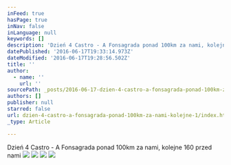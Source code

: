 ```yaml
---
inFeed: true
hasPage: true
inNav: false
inLanguage: null
keywords: []
description: 'Dzień 4 Castro - A Fonsagrada ponad 100km za nami, kolejne 160 przed nami'
datePublished: '2016-06-17T19:33:14.973Z'
dateModified: '2016-06-17T19:28:56.502Z'
title: ''
author:
  - name: ''
    url: ''
sourcePath: _posts/2016-06-17-dzien-4-castro-a-fonsagrada-ponad-100km-za-nami-kolejne-1.md
authors: []
publisher: null
starred: false
url: dzien-4-castro-a-fonsagrada-ponad-100km-za-nami-kolejne-1/index.html
_type: Article

---
```

Dzień 4 Castro - A Fonsagrada ponad 100km za nami, kolejne 160 przed nami
![](https://the-grid-user-content.s3-us-west-2.amazonaws.com/71eb6ff4-3200-4886-aefe-4318b6080e28.jpg)
![](https://the-grid-user-content.s3-us-west-2.amazonaws.com/b3a49b4b-dc11-40e5-86f8-6abdcf9116d5.jpg)
![](https://the-grid-user-content.s3-us-west-2.amazonaws.com/6ff78556-8f17-4af7-aeee-6d36ef9dc477.jpg)
![](https://the-grid-user-content.s3-us-west-2.amazonaws.com/3fa86199-b895-49aa-b31a-d41380d6bc21.jpg)